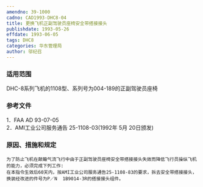 ```yaml
---
amendno: 39-1000  
cadno: CAD1993-DHC8-04  
title: 更换飞机正副驾驶员座椅安全带搭接接头  
publishdate: 1993-05-26  
effdate: 1993-06-05  
tags: DHC8  
categories: 华东管理局  
author: 邬纪召  
---
```

  
### 适用范围  
DHC-8系列飞机的1108型、系列号为004-189的正副驾驶员座椅  
  
<!--more-->  
### 参考文件  
1．FAA AD 93-07-05  
2．AMI工业公司服务通告 25-1108-03(1992年 5月 20日颁发)  
  
### 原因、措施和规定  
    为了防止飞机在颠簸气流飞行中由于正副驾驶员座椅安全带搭接接头失效而降低飞行员操纵飞机的能力，必须完成下列工作:  
    在本指令生效后60天内，按AMI工业公司服务通告25-1108-83的要求，拆去安全带搭接接头，换装经改进的件号为P／N  1B9014-3R的搭接接头组件。  
